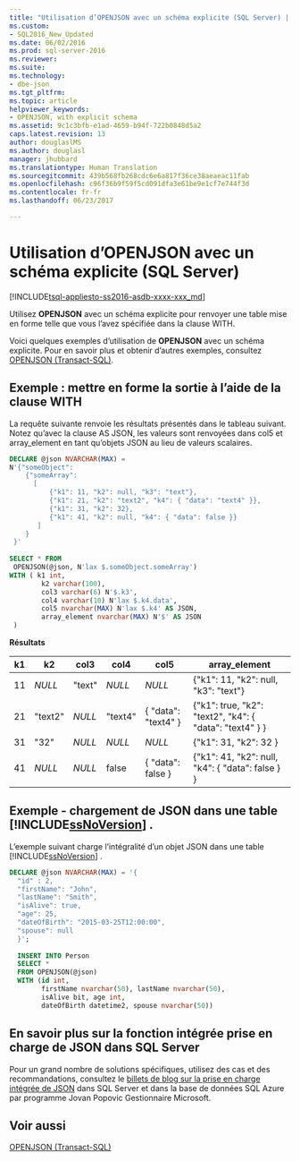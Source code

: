 ```yaml
---
title: "Utilisation d’OPENJSON avec un schéma explicite (SQL Server) | Microsoft Docs"
ms.custom:
- SQL2016_New_Updated
ms.date: 06/02/2016
ms.prod: sql-server-2016
ms.reviewer: 
ms.suite: 
ms.technology:
- dbe-json
ms.tgt_pltfrm: 
ms.topic: article
helpviewer_keywords:
- OPENJSON, with explicit schema
ms.assetid: 9c1c3bfb-e1ad-4659-b94f-722b0848d5a2
caps.latest.revision: 13
author: douglaslMS
ms.author: douglasl
manager: jhubbard
ms.translationtype: Human Translation
ms.sourcegitcommit: 439b568fb268cdc6e6a817f36ce38aeaeac11fab
ms.openlocfilehash: c96f36b9f59f5cd091dfa3e61be9e1cf7e744f3d
ms.contentlocale: fr-fr
ms.lasthandoff: 06/23/2017

---
```

# <a name="use-openjson-with-an-explicit-schema-sql-server"></a>Utilisation d’OPENJSON avec un schéma explicite (SQL Server)
[!INCLUDE[tsql-appliesto-ss2016-asdb-xxxx-xxx_md](../../includes/tsql-appliesto-ss2016-asdb-xxxx-xxx-md.md)]

  Utilisez **OPENJSON** avec un schéma explicite pour renvoyer une table mise en forme telle que vous l’avez spécifiée dans la clause WITH.  
  
 Voici quelques exemples d’utilisation de **OPENJSON** avec un schéma explicite. Pour en savoir plus et obtenir d’autres exemples, consultez [OPENJSON &#40;Transact-SQL&#41;](../../t-sql/functions/openjson-transact-sql.md).  
  
## <a name="example---use-the-with-clause-to-format-the-output"></a>Exemple : mettre en forme la sortie à l’aide de la clause WITH  
 La requête suivante renvoie les résultats présentés dans le tableau suivant. Notez qu’avec la clause AS JSON, les valeurs sont renvoyées dans col5 et array_element en tant qu’objets JSON au lieu de valeurs scalaires.  
  
```sql  
DECLARE @json NVARCHAR(MAX) =
N'{"someObject":   
    {"someArray":  
      [  
          {"k1": 11, "k2": null, "k3": "text"},  
          {"k1": 21, "k2": "text2", "k4": { "data": "text4" }},  
          {"k1": 31, "k2": 32},  
          {"k1": 41, "k2": null, "k4": { "data": false }}     
       ]  
    }  
 }'  
   
SELECT * FROM  
 OPENJSON(@json, N'lax $.someObject.someArray')  
WITH ( k1 int,   
        k2 varchar(100),  
        col3 varchar(6) N'$.k3',  
        col4 varchar(10) N'lax $.k4.data',  
        col5 nvarchar(MAX) N'lax $.k4' AS JSON, 
        array_element nvarchar(MAX) N'$' AS JSON  
 )  
```  
  
 **Résultats**  
  
|k1|k2|col3|col4|col5|array_element|  
|--------|--------|----------|----------|----------|--------------------|  
|11|*NULL*|"text"|*NULL*|*NULL*|{"k1": 11, "k2": null, "k3": "text"}|  
|21|"text2"|*NULL*|"text4"|{ "data": "text4" }|{"k1": true, "k2": "text2", "k4": { "data": "text4" } }|  
|31|"32"|*NULL*|*NULL*|*NULL*|{"k1": 31, "k2": 32 }|  
|41|*NULL*|*NULL*|false|{ "data": false }|{"k1": 41, "k2": null,       "k4": { "data": false }    }|  
  
## <a name="example---load-json-into-a-includessnoversionincludesssnoversion-mdmd-table"></a>Exemple - chargement de JSON dans une table [!INCLUDE[ssNoVersion](../../includes/ssnoversion-md.md)] .  
 L’exemple suivant charge l’intégralité d’un objet JSON dans une table [!INCLUDE[ssNoVersion](../../includes/ssnoversion-md.md)] .  
  
```sql  
DECLARE @json NVARCHAR(MAX) = '{  
  "id" : 2,  
  "firstName": "John",  
  "lastName": "Smith",  
  "isAlive": true,  
  "age": 25,  
  "dateOfBirth": "2015-03-25T12:00:00",  
  "spouse": null  
  }';  
   
  INSERT INTO Person  
  SELECT *   
  FROM OPENJSON(@json)  
  WITH (id int,  
        firstName nvarchar(50), lastName nvarchar(50),   
        isAlive bit, age int,  
        dateOfBirth datetime2, spouse nvarchar(50))  
```  

## <a name="learn-more-about-the-built-in-json-support-in-sql-server"></a>En savoir plus sur la fonction intégrée prise en charge de JSON dans SQL Server  
Pour un grand nombre de solutions spécifiques, utilisez des cas et des recommandations, consultez le [billets de blog sur la prise en charge intégrée de JSON](http://blogs.msdn.com/b/sqlserverstorageengine/archive/tags/json/) dans SQL Server et dans la base de données SQL Azure par programme Jovan Popovic Gestionnaire Microsoft.
  
## <a name="see-also"></a>Voir aussi  
 [OPENJSON &#40;Transact-SQL&#41;](../../t-sql/functions/openjson-transact-sql.md)  
  
  

